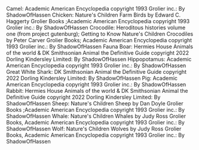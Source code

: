 Camel: Academic American Encyclopedia copyright 1993 Grolier inc.:  By ShadowOfHassen
Chicken: Nature's Children Farm Birds by Edward C. Haggerty Grolier Books ;Academic American Encyclopedia copyright 1993 Grolier inc.:  By ShadowOfHassen
Crocodile: Heroditous histories volume one (from project gutenburg); Getting to Know Nature's Children Crocodiles by Peter Carver Grolier Books;  Academic American Encyclopedia copyright 1993 Grolier inc.:  By ShadowOfHassen
Fauna Boar: Hermies House Animals of the world & DK Smithsonian Animal the Definitive Guide copyright 2022 Dorling Kindersley Limited: By ShadowOfHassen
Hippopotamus: Academic American Encyclopedia copyright 1993 Grolier inc.:  By ShadowOfHassen
Great White Shark: DK Smithsonian Animal the Definitive Guide copyright 2022 Dorling Kindersley Limited: By ShadowOfHassen
Pig: Academic American Encyclopedia copyright 1993 Grolier inc.:  By ShadowOfHassen
Rabbit: Hermies House Animals of the world & DK Smithsonian Animal the Definitive Guide copyright 2022 Dorling Kindersley Limited: By ShadowOfHassen
Sheep: Nature's Children Sheep by Dan Doyle Grolier Books ;Academic American Encyclopedia copyright 1993 Grolier inc.:  By ShadowOfHassen
Whale: Nature's Children Whales by Judy Ross Grolier Books, Academic American Encyclopedia copyright 1993 Grolier inc.:  By ShadowOfHassen
Wolf: Nature's Children Wolves by Judy Ross Grolier Books, Academic American Encyclopedia copyright 1993 Grolier inc.:  By ShadowOfHassen
